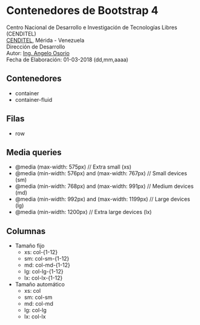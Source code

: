 # Contenedores de Bootstrap 4
Centro Nacional de Desarrollo e Investigación de Tecnologías Libres (CENDITEL) <br>
[CENDITEL](https://www.cenditel.gob.ve/), Mérida - Venezuela<br>
Dirección de Desarrollo<br>
Autor: [Ing. Angelo Osorio](https://twitter.com/Engel_PAIN)<br>
Fecha de Elaboración: 01-03-2018 (dd,mm,aaaa)

## Contenedores
* container
* container-fluid

## Filas
* row

## Media queries
* @media (max-width: 575px) // Extra small (xs)
* @media (min-width: 576px) and (max-width: 767px) // Small devices (sm)
* @media (min-width: 768px) and (max-width: 991px) // Medium devices (md)
* @media (min-width: 992px) and (max-width: 1199px) // Large devices (lg)
* @media (min-width: 1200px) // Extra large devices (lx)


## Columnas
* Tamaño fijo
   * xs: col-{1-12}
   * sm: col-sm-{1-12}
   * md: col-md-{1-12}
   * lg: col-lg-{1-12}
   * lx: col-lx-{1-12}
* Tamaño automático
   * xs: col
   * sm: col-sm
   * md: col-md
   * lg: col-lg
   * lx: col-lx